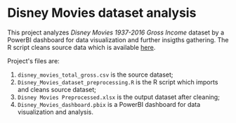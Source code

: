 # Disney Movies dataset analysis
This project analyzes *Disney Movies 1937-2016 Gross Income* dataset by a PowerBI dashboard for data visualization and further insigths gathering.
The R script cleans source data which is available [here](https://www.kaggle.com/rashikrahmanpritom/disney-movies-19372016-total-gross).
 
Project's files are:
1. `disney_movies_total_gross.csv` is the source dataset;
3. `Disney_Movies_dataset_preprocessing.R` is the R script which imports and cleans source dataset;
5. `Disney Movies Preprocessed.xlsx` is the output dataset after cleaning;
9. `Disney_Movies_dashboard.pbix` is a PowerBI dashboard for data visualization and analysis.
